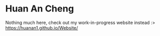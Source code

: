 # Huan An Cheng

Nothing much here, check out my work-in-progress website instead :>
https://huanan1.github.io/Website/